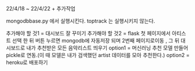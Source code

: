 22/4/18 ~ 22/4/22 + 추가작업

mongodbbase.py 에서 실행시킨다.
toptrack 는 실행시키지 않는다.

추가해야 할 것1 = 대시보드 잘 꾸미기
추가해야 할 것2 = flask 첫 페이지에서 아티스트 선택 한 뒤 버튼 누르면 mongodb에 자동저장 되며 2번째 페이지로이동 , 그 뒤 대시보드로 내가 추천받은 모든 음악리스트 띄우기 
option1 = 머신러닝 추천 모델 만들어 pickle로 연동.(이 때 모델은 내가 검색했던 artist 데이터를 모아 추천한다.)
option2 =  heroku로 배포하기
